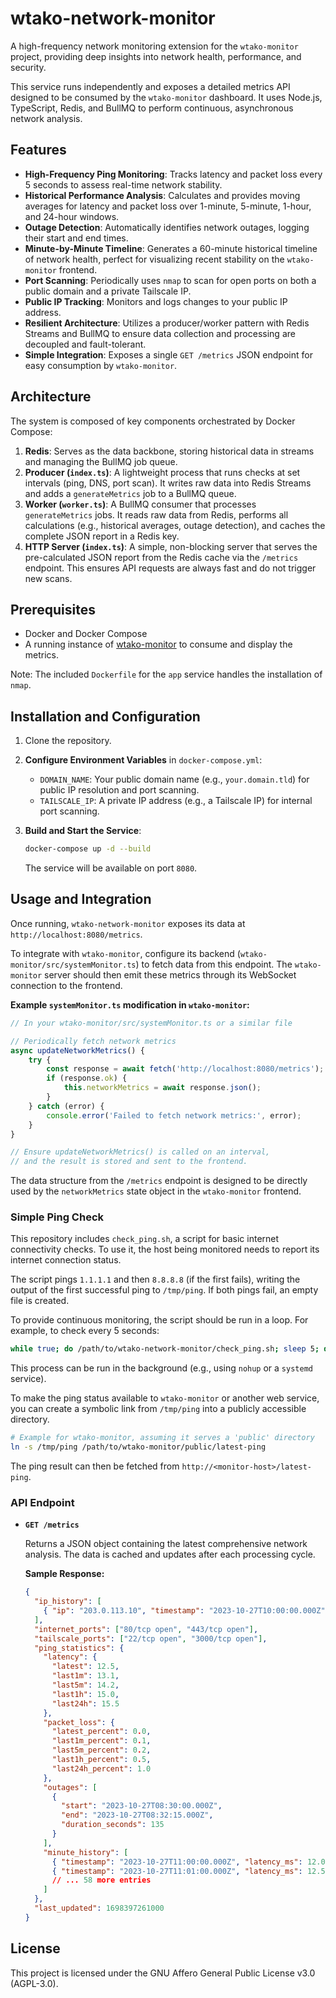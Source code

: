 # wtako-network-monitor

A high-frequency network monitoring extension for the `wtako-monitor` project, providing deep insights into network health, performance, and security.

This service runs independently and exposes a detailed metrics API designed to be consumed by the `wtako-monitor` dashboard. It uses Node.js, TypeScript, Redis, and BullMQ to perform continuous, asynchronous network analysis.

## Features

-   **High-Frequency Ping Monitoring**: Tracks latency and packet loss every 5 seconds to assess real-time network stability.
-   **Historical Performance Analysis**: Calculates and provides moving averages for latency and packet loss over 1-minute, 5-minute, 1-hour, and 24-hour windows.
-   **Outage Detection**: Automatically identifies network outages, logging their start and end times.
-   **Minute-by-Minute Timeline**: Generates a 60-minute historical timeline of network health, perfect for visualizing recent stability on the `wtako-monitor` frontend.
-   **Port Scanning**: Periodically uses `nmap` to scan for open ports on both a public domain and a private Tailscale IP.
-   **Public IP Tracking**: Monitors and logs changes to your public IP address.
-   **Resilient Architecture**: Utilizes a producer/worker pattern with Redis Streams and BullMQ to ensure data collection and processing are decoupled and fault-tolerant.
-   **Simple Integration**: Exposes a single `GET /metrics` JSON endpoint for easy consumption by `wtako-monitor`.

## Architecture

The system is composed of key components orchestrated by Docker Compose:

1.  **Redis**: Serves as the data backbone, storing historical data in streams and managing the BullMQ job queue.
2.  **Producer (`index.ts`)**: A lightweight process that runs checks at set intervals (ping, DNS, port scan). It writes raw data into Redis Streams and adds a `generateMetrics` job to a BullMQ queue.
3.  **Worker (`worker.ts`)**: A BullMQ consumer that processes `generateMetrics` jobs. It reads raw data from Redis, performs all calculations (e.g., historical averages, outage detection), and caches the complete JSON report in a Redis key.
4.  **HTTP Server (`index.ts`)**: A simple, non-blocking server that serves the pre-calculated JSON report from the Redis cache via the `/metrics` endpoint. This ensures API requests are always fast and do not trigger new scans.

## Prerequisites

-   Docker and Docker Compose
-   A running instance of [wtako-monitor](https://github.com/your-username/wtako-monitor) to consume and display the metrics.

Note: The included `Dockerfile` for the `app` service handles the installation of `nmap`.
## Installation and Configuration

1.  Clone the repository.

2.  **Configure Environment Variables** in `docker-compose.yml`:
    -   `DOMAIN_NAME`: Your public domain name (e.g., `your.domain.tld`) for public IP resolution and port scanning.
    -   `TAILSCALE_IP`: A private IP address (e.g., a Tailscale IP) for internal port scanning.

3.  **Build and Start the Service**:
    ```bash
    docker-compose up -d --build
    ```
    The service will be available on port `8080`.

## Usage and Integration

Once running, `wtako-network-monitor` exposes its data at `http://localhost:8080/metrics`.

To integrate with `wtako-monitor`, configure its backend (`wtako-monitor/src/systemMonitor.ts`) to fetch data from this endpoint. The `wtako-monitor` server should then emit these metrics through its WebSocket connection to the frontend.

**Example `systemMonitor.ts` modification in `wtako-monitor`:**

```typescript
// In your wtako-monitor/src/systemMonitor.ts or a similar file

// Periodically fetch network metrics
async updateNetworkMetrics() {
    try {
        const response = await fetch('http://localhost:8080/metrics');
        if (response.ok) {
            this.networkMetrics = await response.json();
        }
    } catch (error) {
        console.error('Failed to fetch network metrics:', error);
    }
}

// Ensure updateNetworkMetrics() is called on an interval,
// and the result is stored and sent to the frontend.
```

The data structure from the `/metrics` endpoint is designed to be directly used by the `networkMetrics` state object in the `wtako-monitor` frontend.

### Simple Ping Check

This repository includes `check_ping.sh`, a script for basic internet connectivity checks. To use it, the host being monitored needs to report its internet connection status.

The script pings `1.1.1.1` and then `8.8.8.8` (if the first fails), writing the output of the first successful ping to `/tmp/ping`. If both pings fail, an empty file is created.

To provide continuous monitoring, the script should be run in a loop. For example, to check every 5 seconds:
```bash
while true; do /path/to/wtako-network-monitor/check_ping.sh; sleep 5; done
```

This process can be run in the background (e.g., using `nohup` or a `systemd` service).

To make the ping status available to `wtako-monitor` or another web service, you can create a symbolic link from `/tmp/ping` into a publicly accessible directory.
```bash
# Example for wtako-monitor, assuming it serves a 'public' directory
ln -s /tmp/ping /path/to/wtako-monitor/public/latest-ping
```

The ping result can then be fetched from `http://<monitor-host>/latest-ping`.

### API Endpoint

-   **`GET /metrics`**

    Returns a JSON object containing the latest comprehensive network analysis. The data is cached and updates after each processing cycle.

    **Sample Response:**
    ```json
    {
      "ip_history": [
        { "ip": "203.0.113.10", "timestamp": "2023-10-27T10:00:00.000Z" }
      ],
      "internet_ports": ["80/tcp open", "443/tcp open"],
      "tailscale_ports": ["22/tcp open", "3000/tcp open"],
      "ping_statistics": {
        "latency": {
          "latest": 12.5,
          "last1m": 13.1,
          "last5m": 14.2,
          "last1h": 15.0,
          "last24h": 15.5
        },
        "packet_loss": {
          "latest_percent": 0.0,
          "last1m_percent": 0.1,
          "last5m_percent": 0.2,
          "last1h_percent": 0.5,
          "last24h_percent": 1.0
        },
        "outages": [
          {
            "start": "2023-10-27T08:30:00.000Z",
            "end": "2023-10-27T08:32:15.000Z",
            "duration_seconds": 135
          }
        ],
        "minute_history": [
          { "timestamp": "2023-10-27T11:00:00.000Z", "latency_ms": 12.0, "packet_loss_percent": 0 },
          { "timestamp": "2023-10-27T11:01:00.000Z", "latency_ms": 12.5, "packet_loss_percent": 0 },
          // ... 58 more entries
        ]
      },
      "last_updated": 1698397261000
    }
    ```

## License
This project is licensed under the GNU Affero General Public License v3.0 (AGPL-3.0).

